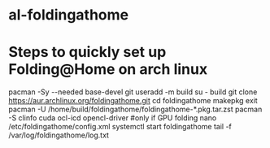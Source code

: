 # al-foldingathome
# Steps to quickly set up Folding@Home on arch linux

pacman -Sy --needed base-devel git
useradd -m build
su - build
git clone https://aur.archlinux.org/foldingathome.git
cd foldingathome
makepkg
exit
pacman -U /home/build/foldingathome/foldingathome-*.pkg.tar.zst
pacman -S clinfo cuda ocl-icd opencl-driver #only if GPU folding
nano /etc/foldingathome/config.xml
systemctl start foldingathome
tail -f /var/log/foldingathome/log.txt
